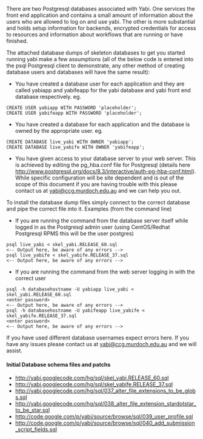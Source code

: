 There are two Postgresql databases associated with Yabi.  One services the front end application and contains a small amount of information about the users who are allowed to log on and use yabi.  The other is more substantial and holds setup information for backends, encrypted credentials for access to resources and information about workflows that are running or have finished.

The attached database dumps of skeleton databases to get you started running yabi make a few assumptions (all of the below code is entered into the psql Postgresql client to demonstrate, any other method of creating database users and databases will have the same result):

  * You have created a database user for each application and they are called yabiapp and yabifeapp for the yabi database and yabi front end database respectively.
eg.
```
CREATE USER yabiapp WITH PASSWORD 'placeholder';
CREATE USER yabifeapp WITH PASSWORD 'placeholder';
```
  * You have created a database for each application and the database is owned by the appropriate user.
eg.
```
CREATE DATABASE live_yabi WITH OWNER 'yabiapp';
CREATE DATABASE live_yabife WITH OWNER 'yabifeapp';
```
  * You have given access to your database server to your web server.  This is achieved by editing the pg\_hba.conf file for Postgresql (details here http://www.postgresql.org/docs/8.3/interactive/auth-pg-hba-conf.html).  While specific configuration will be site dependent and is out of the scope of this document if you are having trouble with this please contact us at yabi@ccg.murdoch.edu.au and we can help you out.

To install the database dump files simply connect to the correct database and pipe the correct file into it.
Examples (from the command line)
  * If you are running the command from the database server itself while logged in as the Postgresql admin user (using CentOS/Redhat Postgresql RPMS this will be the user postgres)
```
psql live_yabi < skel_yabi.RELEASE_60.sql
<-- Output here, be aware of any errors -->
psql live_yabife < skel_yabife.RELEASE_37.sql 
<-- Output here, be aware of any errors -->
```
  * If you are running the command from the web server logging in with the correct user
```
psql -h databasehostname -U yabiapp live_yabi < skel_yabi.RELEASE_60.sql
<enter password>
<-- Output here, be aware of any errors -->
psql -h databasehostname -U yabifeapp live_yabife < skel_yabife.RELEASE_37.sql
<enter password>
<-- Output here, be aware of any errors -->
```

If you have used different database usernames expect errors here.  If you have any issues please contact us at yabi@ccg.murdoch.edu.au and we will assist.


#### Initial Database schema files and patchs ####
  * http://yabi.googlecode.com/hg/sql/skel_yabi.RELEASE_60.sql
  * http://yabi.googlecode.com/hg/sql/skel_yabife.RELEASE_37.sql
  * http://yabi.googlecode.com/hg/sql/037_alter_file_extensions_to_be_globs.sql
  * http://yabi.googlecode.com/hg/sql/038_alter_file_extension_stardotstar_to_be_star.sql
  * http://code.google.com/p/yabi/source/browse/sql/039_user_profile.sql
  * http://code.google.com/p/yabi/source/browse/sql/040_add_submission_script_fields.sql